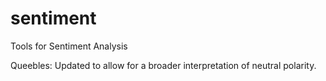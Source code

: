 # sentiment
Tools for Sentiment Analysis

Queebles: Updated to allow for a broader interpretation of neutral polarity.
